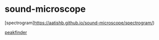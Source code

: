 # sound-microscope

[spectrogram]https://aatishb.github.io/sound-microscope/spectrogram/)

[peakfinder](https://aatishb.github.io/sound-microscope/peakfinder/)
